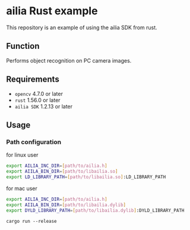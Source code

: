 # ailia Rust example
This repository is an example of using the ailia SDK from rust.
## Function
Performs object recognition on PC camera images.

## Requirements
* `opencv` 4.7.0 or later
* `rust` 1.56.0 or later
* `ailia SDK` 1.2.13 or later

## Usage
### Path configuration
for linux user
```bash
export AILIA_INC_DIR=[path/to/ailia.h]
export AIILA_BIN_DIR=[path/to/libailia.so]
export LD_LIBRARY_PATH=[path/to/libailia.so]:LD_LIBRARY_PATH
```
for mac user
```bash
export AILIA_INC_DIR=[path/to/ailia.h]
export AIILA_BIN_DIR=[path/to/libailia.dylib]
export DYLD_LIBRARY_PATH=[path/to/libailia.dylib]:DYLD_LIBRARY_PATH
```

`cargo run --release`